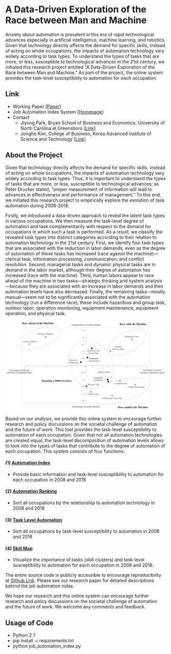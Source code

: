 # A Data-Driven Exploration of the Race between Man and Machine
Anxiety about automation is prevalent in this era of rapid technological advances especially in artificial intelligence, machine learning, and robotics. Given that technology directly affects the demand for specific skills, instead of acting on whole occupations, the impacts of automation technology vary widely according to task types. To understand the types of tasks that are more, or less, susceptible to technological advances in the 21st century, we initiated this research project entitled "A Data-Driven Exploration of the Race between Man and Machine." As part of the project, the online system provides the task-level susceptibility to automation for each occupation.

## Link
- Working Paper [[Paper]()]
- Job Automation Index System [[Homepage](http://jobautomation.pythonanywhere.com/)]
- Contact
    - Jiyong Park, Bryan School of Business and Economics, University of North Carolina at Greensboro [[Link](http://jiyong-park.github.io/)]
    - Jongho Kim, College of Business, Korea Advanced Institute of Science and Technology [[Link](http://jonghkim.github.io/)]

## About the Project
Given that technology directly affects the demand for specific skills, instead of acting on whole occupations, the impacts of automation technology vary widely according to task types. Thus, it is important to understand the types of tasks that are more, or less, susceptible to technological advances; as Peter Drucker stated, “proper measurement of information will lead to advances in effectiveness and performance of management.” To this end, we initiated this research project to empirically explore the evolution of task automation during 2008-2018.

Firstly, we introduced a data-driven approach to reveal the latent task types in various occupations. We then measure the task-level degree of automation and task complementarity with respect to the demand for occupations in which such a task is performed. As a result, we classify the revealed task types into distinct categories according to their relation to automation technology in the 21st century. First, we identify four task types that are associated with the reduction in labor demands, even as the degree of automation of these tasks has increased (race against the machine)—clerical task, information processing, communication, and conflict resolution. Second, managerial tasks and dynamic physical tasks are in demand in the labor market, although their degree of automation has increased (race with the machine). Third, human labors appear to race ahead of the machine in two tasks—strategic thinking and system analysis—because they are associated with an increase in labor demands and their automation levels have also decreased. Finally, the remaining tasks—mostly manual—seem not to be significantly associated with the automation technology (run a difference race); these include hazardous and group task, outdoor labor, operation monitoring, equipment maintenance, equipment operation, and physical task.

![race_with_the_machine](img/race_with_the_machine.png)

Based on our analysis, we provide this online system to encourage further research and policy discussions on the societal challenge of automation and the future of work. This tool provides the task-level susceptibility to automation of each occupation. Given that not all automation technologies are created equal, the task-level decomposition of automation levels allows to look into the types of tasks that contribute to the degree of automation of each occupation. This system consists of four functions:

#### (1) [Automation Index](http://jobautomation.pythonanywhere.com/automation_index/)
  - Provide basic information and task-level susceptibility to automation for each occupation in 2008 and 2018
#### (2) [Automation Ranking](http://jobautomation.pythonanywhere.com/automation_ranking/)
  - Sort all occupations by the relationship to automation technology in 2008 and 2018
#### (3) [Task Level Automation](http://jobautomation.pythonanywhere.com/task_level_automation/)
  - Sort all occupations by task-level susceptibility to automation in 2008 and 2018
#### (4) [Skill Map](http://jobautomation.pythonanywhere.com/skill_map/)
  - Visualize the importance of tasks (skill clusters) and task-level susceptibility to automation for each occupation in 2008 and 2018.

The entire source code is publicly accessible to encourage reproducibility at [Github Link](https://github.com/jonghkim/job-automation-index). Please see our research paper for detailed descriptions behind the job automation index.

We hope our research and this online system can encourage further research and policy discussions on the societal challenge of automation and the future of work. We welcome any comments and feedback.

## Usage of Code
- Python 2.7
- pip install -r requirements.txt
- python job_automation_index.py
